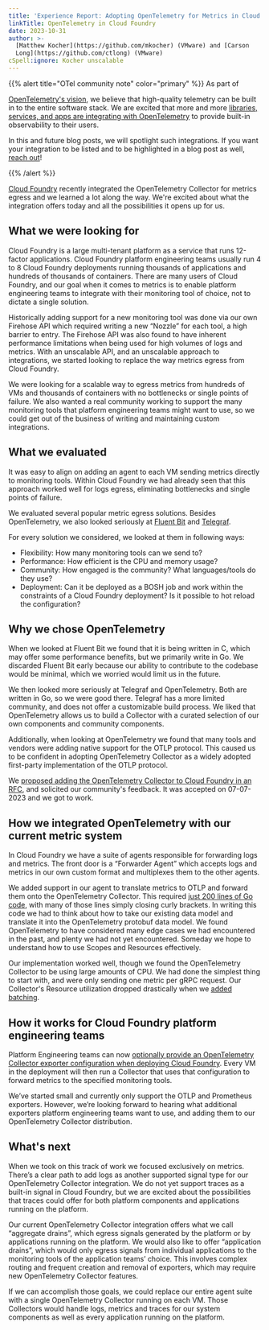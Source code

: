 ```yaml
---
title: 'Experience Report: Adopting OpenTelemetry for Metrics in Cloud Foundry'
linkTitle: OpenTelemetry in Cloud Foundry
date: 2023-10-31
author: >-
  [Matthew Kocher](https://github.com/mkocher) (VMware) and [Carson
  Long](https://github.com/ctlong) (VMware)
cSpell:ignore: Kocher unscalable
---
```


{{% alert title="OTel community note" color="primary" %}} As part of

[OpenTelemetry's vision](/community/mission/#telemetry-should-be-built-in), we
believe that high-quality telemetry can be built in to the entire software
stack. We are excited that more and more
[libraries, services, and apps are integrating with OpenTelemetry](/ecosystem/integrations/)
to provide built-in observability to their users.

In this and future blog posts, we will spotlight such integrations. If you want
your integration to be listed and to be highlighted in a blog post as well,
[reach out](https://github.com/open-telemetry/opentelemetry.io/issues/new)!

{{% /alert %}}

[Cloud Foundry](https://www.cloudfoundry.org/) recently integrated the
OpenTelemetry Collector for metrics egress and we learned a lot along the way.
We're excited about what the integration offers today and all the possibilities
it opens up for us.

## What we were looking for

Cloud Foundry is a large multi-tenant platform as a service that runs 12-factor
applications. Cloud Foundry platform engineering teams usually run 4 to 8 Cloud
Foundry deployments running thousands of applications and hundreds of thousands
of containers. There are many users of Cloud Foundry, and our goal when it comes
to metrics is to enable platform engineering teams to integrate with their
monitoring tool of choice, not to dictate a single solution.

Historically adding support for a new monitoring tool was done via our own
Firehose API which required writing a new “Nozzle” for each tool, a high barrier
to entry. The Firehose API was also found to have inherent performance
limitations when being used for high volumes of logs and metrics. With an
unscalable API, and an unscalable approach to integrations, we started looking
to replace the way metrics egress from Cloud Foundry.

We were looking for a scalable way to egress metrics from hundreds of VMs and
thousands of containers with no bottlenecks or single points of failure. We also
wanted a real community working to support the many monitoring tools that
platform engineering teams might want to use, so we could get out of the
business of writing and maintaining custom integrations.

## What we evaluated

It was easy to align on adding an agent to each VM sending metrics directly to
monitoring tools. Within Cloud Foundry we had already seen that this approach
worked well for logs egress, eliminating bottlenecks and single points of
failure.

We evaluated several popular metric egress solutions. Besides OpenTelemetry, we
also looked seriously at [Fluent Bit](https://fluentbit.io/) and
[Telegraf](https://www.influxdata.com/time-series-platform/telegraf/).

For every solution we considered, we looked at them in following ways:

- Flexibility: How many monitoring tools can we send to?
- Performance: How efficient is the CPU and memory usage?
- Community: How engaged is the community? What languages/tools do they use?
- Deployment: Can it be deployed as a BOSH job and work within the constraints
  of a Cloud Foundry deployment? Is it possible to hot reload the configuration?

## Why we chose OpenTelemetry

When we looked at Fluent Bit we found that it is being written in C, which may
offer some performance benefits, but we primarily write in Go. We discarded
Fluent Bit early because our ability to contribute to the codebase would be
minimal, which we worried would limit us in the future.

We then looked more seriously at Telegraf and OpenTelemetry. Both are written in
Go, so we were good there. Telegraf has a more limited community, and does not
offer a customizable build process. We liked that OpenTelemetry allows us to
build a Collector with a curated selection of our own components and community
components.

Additionally, when looking at OpenTelemetry we found that many tools and vendors
were adding native support for the OTLP protocol. This caused us to be confident
in adopting OpenTelemetry Collector as a widely adopted first-party
implementation of the OTLP protocol.

We
[proposed adding the OpenTelemetry Collector to Cloud Foundry in an RFC](https://github.com/cloudfoundry/community/blob/0365df129e52ae7b784957a5569b16b7e133f97e/toc/rfc/rfc-0018-aggregate-metric-egress-with-opentelemetry-collector.md),
and solicited our community's feedback. It was accepted on 07-07-2023 and we got
to work.

## How we integrated OpenTelemetry with our current metric system

In Cloud Foundry we have a suite of agents responsible for forwarding logs and
metrics. The front door is a “Forwarder Agent” which accepts logs and metrics in
our own custom format and multiplexes them to the other agents.

We added support in our agent to translate metrics to OTLP and forward them onto
the OpenTelemetry Collector. This required
[just 200 lines of Go code](https://github.com/cloudfoundry/loggregator-agent-release/blob/1fd275fe85d6190bac73dc1195007cc8726c1871/src/pkg/otelcolclient/otelcolclient.go#L108-L153),
with many of those lines simply closing curly brackets. In writing this code we
had to think about how to take our existing data model and translate it into the
OpenTelemetry protobuf data model. We found OpenTelemetry to have considered
many edge cases we had encountered in the past, and plenty we had not yet
encountered. Someday we hope to understand how to use Scopes and Resources
effectively.

Our implementation worked well, though we found the OpenTelemetry Collector to
be using large amounts of CPU. We had done the simplest thing to start with, and
were only sending one metric per gRPC request. Our Collector's Resource
utilization dropped drastically when we
[added batching](https://github.com/cloudfoundry/loggregator-agent-release/pull/396).

## How it works for Cloud Foundry platform engineering teams

Platform Engineering teams can now
[optionally provide an OpenTelemetry Collector exporter configuration when deploying Cloud Foundry](https://github.com/cloudfoundry/cf-deployment/blob/fcde539a81a6b091a25d06992e16bb2fb641a329/operations/experimental/add-otel-collector.yml).
Every VM in the deployment will then run a Collector that uses that
configuration to forward metrics to the specified monitoring tools.

We’ve started small and currently only support the OTLP and Prometheus
exporters. However, we’re looking forward to hearing what additional exporters
platform engineering teams want to use, and adding them to our OpenTelemetry
Collector distribution.

## What's next

When we took on this track of work we focused exclusively on metrics. There’s a
clear path to add logs as another supported signal type for our OpenTelemetry
Collector integration. We do not yet support traces as a built-in signal in
Cloud Foundry, but we are excited about the possibilities that traces could
offer for both platform components and applications running on the platform.

Our current OpenTelemetry Collector integration offers what we call “aggregate
drains”, which egress signals generated by the platform or by applications
running on the platform. We would also like to offer “application drains”, which
would only egress signals from individual applications to the monitoring tools
of the application teams’ choice. This involves complex routing and frequent
creation and removal of exporters, which may require new OpenTelemetry Collector
features.

If we can accomplish those goals, we could replace our entire agent suite with a
single OpenTelemetry Collector running on each VM. Those Collectors would handle
logs, metrics and traces for our system components as well as every application
running on the platform.
